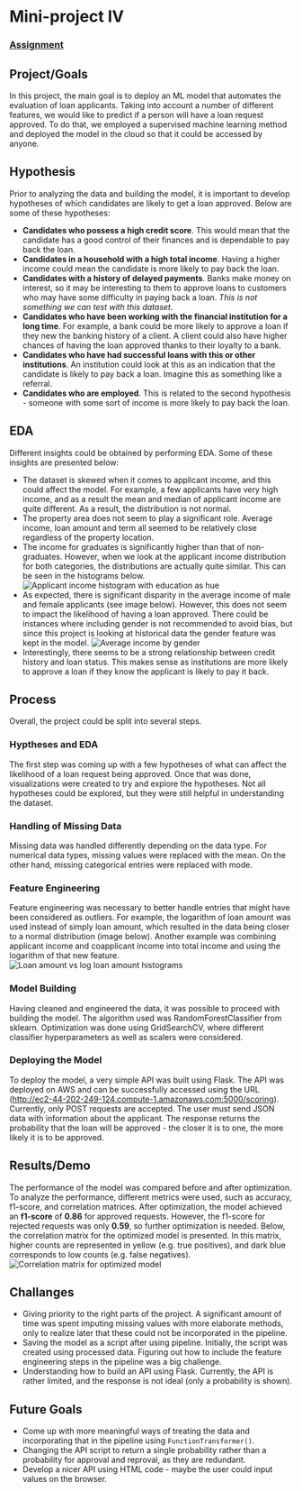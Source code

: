 # Mini-project IV

### [Assignment](assignment.md)

## Project/Goals
In this project, the main goal is to deploy an ML model that automates the evaluation of loan applicants. Taking into account a number of different features, we would like to predict if a person will have a loan request approved. To do that, we employed a supervised machine learning method and deployed the model in the cloud so that it could be accessed by anyone. 

## Hypothesis
Prior to analyzing the data and building the model, it is important to develop hypotheses of which candidates are likely to get a loan approved. Below are some of these hypotheses: 

* **Candidates who possess a high credit score**. This would mean that the candidate has a good control of their finances and is dependable to pay back the loan. 
* **Candidates in a household with a high total income**. Having a higher income could mean the candidate is more likely to pay back the loan.
* **Candidates with a history of delayed payments**. Banks make money on interest, so it may be interesting to them to approve loans to customers who may have some difficulty in paying back a loan. _This is not something we can test with this dataset_.
* **Candidates who have been working with the financial institution for a long time**. For example, a bank could be more likely to approve a loan if they new the banking history of a client. A client could also have higher chances of having the loan approved thanks to their loyalty to a bank. 
* **Candidates who have had successful loans with this or other institutions**. An institution could look at this as an indication that the candidate is likely to pay back a loan. Imagine this as something like a referral.  
* **Candidates who are employed**. This is related to the second hypothesis - someone with some sort of income is more likely to pay back the loan. 

## EDA 
Different insights could be obtained by performing EDA. Some of these insights are presented below:
- The dataset is skewed when it comes to applicant income, and this could affect the model. For example, a few applicants have very high income, and as a result the mean and median of applicant income are quite different.  As a result, the distribution is not normal. 
- The property area does not seem to play a significant role. Average income, loan amount and term all seemed to be relatively close regardless of the property location.
- The income for graduates is significantly higher than that of non-graduates. However, when we look at the applicant income distribution for both categories, the distributions are actually quite similar. This can be seen in the histograms below.
![Applicant income histogram with education as hue](images/edu_inc_hist.png)
- As expected, there is significant disparity in the average income of male and female applicants (see image below). However, this does not seem to impact the likelihood of having a loan approved. There could be instances where including gender is not recommended to avoid bias, but since this project is looking at historical data the gender feature was kept in the model. 
![Average income by gender](images/gender_inc_bar.png)
- Interestingly, there seems to be a strong relationship between credit history and loan status. This makes sense as institutions are more likely to approve a loan if they know the applicant is likely to pay it back.


## Process
Overall, the project could be split into several steps. 

### Hyptheses and EDA
The first step was coming up with a few hypotheses of what can affect the likelihood of a loan request being approved. Once that was done, visualizations were created to try and explore the hypotheses. Not all hypotheses could be explored, but they were still helpful in understanding the dataset. 

### Handling of Missing Data
Missing data was handled differently depending on the data type. For numerical data types, missing values were replaced with the mean. On the other hand, missing categorical entries were replaced with mode. 

### Feature Engineering
Feature engineering was necessary to better handle entries that might have been considered as outliers. For example, the logarithm of loan amount was used instead of simply loan amount, which resulted in the data being closer to a normal distribution (image below). Another example was combining applicant income and coapplicant income into total income and using the logarithm of that new feature. 
![Loan amount vs log loan amount histograms](images/loan_amount_comp.png)

### Model Building
Having cleaned and engineered the data, it was possible to proceed with building the model. The algorithm used was RandomForestClassifier from sklearn. Optimization was done using GridSearchCV, where different classifier hyperparameters as well as scalers were considered. 

### Deploying the Model
To deploy the model, a very simple API was built using Flask. The API was deployed on AWS and can be successfully accessed using the URL
(http://ec2-44-202-249-124.compute-1.amazonaws.com:5000/scoring). Currently, only POST requests are accepted. The user must send JSON data with information about the applicant. The response returns the probability that the loan will be approved - the closer it is to one, the more likely it is to be approved.

## Results/Demo
The performance of the model was compared before and after optimization. To analyze the performance, different metrics were used, such as accuracy, f1-score, and correlation matrices. After optimization, the model achieved an **f1-score** of **0.86** for approved requests. However, the f1-score for rejected requests was only **0.59**, so further optimization is needed. Below, the correlation matrix for the optimized model is presented. In this matrix, higher counts are represented in yellow (e.g. true positives), and dark blue corresponds to low counts (e.g. false negatives). 
![Correlation matrix for optimized model](images/corr_matrix.png)

## Challanges 
- Giving priority to the right parts of the project. A significant amount of time was spent imputing missing values with more elaborate methods, only to realize later that these could not be incorporated in the pipeline.
- Saving the model as a script after using pipeline. Initially, the script was created using processed data. Figuring out how to include the feature engineering steps in the pipeline was a big challenge.
- Understanding how to build an API using Flask. Currently, the API is rather limited, and the response is not ideal (only a probability is shown). 

## Future Goals
- Come up with more meaningful ways of treating the data and incorporating that in the pipeline using `FunctionTransformer()`.
- Changing the API script to return a single probability rather than a probability for approval and reproval, as they are redundant. 
- Develop a nicer API using HTML code - maybe the user could input values on the browser.